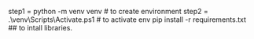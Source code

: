 step1 = python -m venv venv # to create environment step2 = .\venv\Scripts\Activate.ps1 # to activate env pip install -r requirements.txt ## to intall libraries.